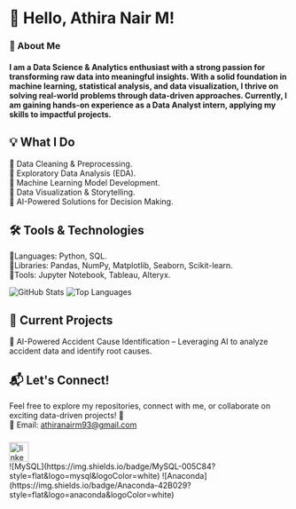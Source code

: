 # 👋 Hello, Athira Nair M!
### 🚀 About Me
#### I am a Data Science & Analytics enthusiast with a strong passion for transforming raw data into meaningful insights. With a solid foundation in machine learning, statistical analysis, and data visualization, I thrive on solving real-world problems through data-driven approaches. Currently, I am gaining hands-on experience as a Data Analyst intern, applying my skills to impactful projects.
## 💡 What I Do
🔹 Data Cleaning & Preprocessing. <br>
🔹 Exploratory Data Analysis (EDA). <br>
🔹 Machine Learning Model Development. <br>
🔹 Data Visualization & Storytelling. <br>
🔹 AI-Powered Solutions for Decision Making. <br>

## 🛠️ Tools & Technologies
🔹Languages: Python, SQL. <br>
🔹Libraries: Pandas, NumPy, Matplotlib, Seaborn, Scikit-learn. <br>
🔹Tools: Jupyter Notebook, Tableau, Alteryx. <br>

<!--############################################################ Github Stats and Top Languages ########################################################-->
![GitHub Stats](https://github-readme-stats.vercel.app/api?username=athiranairm93&theme=dracula&show_icons=true)
![Top Languages](https://github-readme-stats.vercel.app/api/top-langs?username=athiranairm93&locale=en&hide_title=false&layout=compact&card_width=320&langs_count=5&theme=dracula&hide_border=false)


## 📌 Current Projects
🔹 AI-Powered Accident Cause Identification – Leveraging AI to analyze accident data and identify root causes.

## 📬 Let's Connect!
Feel free to explore my repositories, connect with me, or collaborate on exciting data-driven projects! 🚀 <br>
📧 Email: athiranairm93@gmail.com <br>
###

###

<div align="left">
<a href='https://www.linkedin.com/in/athira-nair-m/'>
  <img src="https://img.shields.io/static/v1?message=LinkedIn&logo=linkedin&label=&color=0077B5&logoColor=white&labelColor=&style=for-the-badge" height="35" alt="linkedin logo"  />
  </a>
</div>
![MySQL](https://img.shields.io/badge/MySQL-005C84?style=flat&logo=mysql&logoColor=white)  
![Anaconda](https://img.shields.io/badge/Anaconda-42B029?style=flat&logo=anaconda&logoColor=white)

